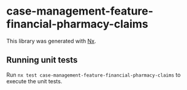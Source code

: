 # case-management-feature-financial-pharmacy-claims

This library was generated with [Nx](https://nx.dev).

## Running unit tests

Run `nx test case-management-feature-financial-pharmacy-claims` to execute the unit tests.
